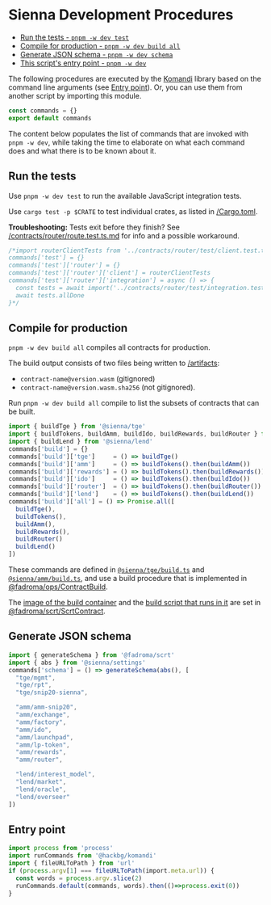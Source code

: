 # Sienna Development Procedures

* [Run the tests - `pnpm -w dev test`](#run-the-tests)
* [Compile for production - `pnpm -w dev build all`](#compile-for-production)
* [Generate JSON schema - `pnpm -w dev schema`](#generate-json-schema)
* [This script's entry point - `pnpm -w dev`](#entry-point)

The following procedures are executed by the [Komandi](https://github.com/hackbg/fadroma/tree/21.12/packages/komandi)
library based on the command line arguments (see [Entry point](#entry-point)). Or, you can
use them from another script by importing this module.

```typescript
const commands = {}
export default commands
```

The content below populates the list of commands that are invoked with `pnpm -w dev`,
while taking the time to elaborate on what each command does and what there is to be
known about it.

## Run the tests

Use `pnpm -w dev test` to run the available JavaScript integration tests.

Use `cargo test -p $CRATE` to test individual crates, as listed in [/Cargo.toml](../Cargo.toml).

**Troubleshooting:** Tests exit before they finish? See [/contracts/router/route.test.ts.md](../contracts/router/route.test.ts.md#the-catch)
for info and a possible workaround.

```typescript
/*import routerClientTests from '../contracts/router/test/client.test.ts.md'
commands['test'] = {}
commands['test']['router'] = {}
commands['test']['router']['client'] = routerClientTests
commands['test']['router']['integration'] = async () => {
  const tests = await import('../contracts/router/test/integration.test.ts.md')
  await tests.allDone
}*/
```

## Compile for production

`pnpm -w dev build all` compiles all contracts for production.

The build output consists of two files being written to [/artifacts](../artifacts):
* `contract-name@version.wasm` (gitignored)
* `contract-name@version.wasm.sha256` (not gitignored).

Run `pnpm -w dev build all` compile to list the subsets of contracts that can be built.

```typescript
import { buildTge } from '@sienna/tge'
import { buildTokens, buildAmm, buildIdo, buildRewards, buildRouter } from '@sienna/amm'
import { buildLend } from '@sienna/lend'
commands['build'] = {}
commands['build']['tge']     = () => buildTge()
commands['build']['amm']     = () => buildTokens().then(buildAmm())
commands['build']['rewards'] = () => buildTokens().then(buildRewards())
commands['build']['ido']     = () => buildTokens().then(buildIdo())
commands['build']['router']  = () => buildTokens().then(buildRouter())
commands['build']['lend']    = () => buildTokens().then(buildLend())
commands['build']['all'] = () => Promise.all([
  buildTge(),
  buildTokens(),
  buildAmm(),
  buildRewards(),
  buildRouter()
  buildLend()
])
```

These commands are defined in [`@sienna/tge/build.ts`](../contracts/tge/build.ts')
and [`@sienna/amm/build.ts`](../contracts/amm/build.ts'), and use a build procedure
that is implemented in [@fadroma/ops/ContractBuild](../libraries/fadroma-next/packages/ops/ContractBuild.ts).

The [image of the build container](https://github.com/hackbg/fadroma/tree/22.01/packages/scrt/ScrtBuild.Dockerfile)
and the [build script that runs in it](https://github.com/hackbg/fadroma/tree/22.01/packages/scrt/ScrtBuild.sh)
are set in [@fadroma/scrt/ScrtContract](https://github.com/hackbg/fadroma/tree/22.01/packages/scrt/ScrtContract.ts).

## Generate JSON schema

```typescript
import { generateSchema } from '@fadroma/scrt'
import { abs } from '@sienna/settings'
commands['schema'] = () => generateSchema(abs(), [
  "tge/mgmt",
  "tge/rpt",
  "tge/snip20-sienna",

  "amm/amm-snip20",
  "amm/exchange",
  "amm/factory",
  "amm/ido",
  "amm/launchpad",
  "amm/lp-token",
  "amm/rewards",
  "amm/router",

  "lend/interest_model",
  "lend/market",
  "lend/oracle",
  "lend/overseer"
])
```

## Entry point

```typescript
import process from 'process'
import runCommands from '@hackbg/komandi'
import { fileURLToPath } from 'url'
if (process.argv[1] === fileURLToPath(import.meta.url)) {
  const words = process.argv.slice(2)
  runCommands.default(commands, words).then(()=>process.exit(0))
}
```

